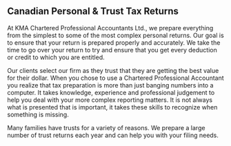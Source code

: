 ## Canadian Personal & Trust Tax Returns

At KMA Chartered Professional Accountants Ltd., we prepare everything from the simplest to some of the most complex personal returns. Our goal is to ensure that your return is prepared properly and accurately. We take the time to go over your return to try and ensure that you get every deduction or credit to which you are entitled.

Our clients select our firm as they trust that they are getting the best value for their dollar. When you chose to use a Chartered Professional Accountant you realize that tax preparation is more than just banging numbers into a computer. It takes knowledge, experience and professional judgement to help you deal with your more complex reporting matters. It is not always what is presented that is important, it takes these skills to recognize when something is missing.

Many families have trusts for a variety of reasons. We prepare a large number of trust returns each year and can help you with your filing needs.

